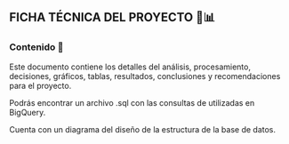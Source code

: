 ## FICHA TÉCNICA DEL PROYECTO :pushpin::bar_chart:

### Contenido :dart:

Este documento contiene los detalles del análisis, procesamiento, decisiones, gráficos, tablas, resultados, conclusiones y recomendaciones para el proyecto.

Podrás encontrar un archivo .sql con las consultas de utilizadas en BigQuery.

Cuenta con un diagrama del diseño de la estructura de la base de datos.
